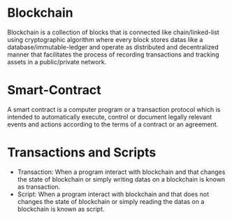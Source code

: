 # Blockchain
Blockchain is a collection of blocks that is connected like chain/linked-list using cryptographic algorithm where every block stores datas like a database/immutable-ledger and 
operate as distributed and decentralized manner that facilitates the process of recording transactions and tracking assets in a public/private network.

# Smart-Contract
A smart contract is a computer program or a transaction protocol which is intended to automatically execute, control or document legally relevant events and actions according to 
the terms of a contract or an agreement.

# Transactions and Scripts
* Transaction: When a program interact with blockchain and that changes the state of blockchain or simply writing datas on a blockchain is known as transaction.
* Script: When a program interact with blockchain and that does not changes the state of blockchain or simply reading the datas on a blockchain is known as script.
